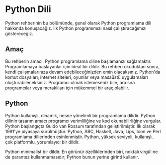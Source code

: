 # Python Dili
Python rehberinin bu bölümünde, genel olarak Python programlama dili hakkında konuşacağız. İlk Python programımızı nasıl çalıştıracağımızı göstereceğiz.

## Amaç
Bu rehberin amacı, Python programlama diline başlamanızı sağlamaktır. Programlamaya başlayanlar için ideal bir dildir. Bu rehberi okuduktan sonra, kendi çalışmalarınıza devam edebileceğinizden emin olacaksınız. Python'da komut dosyaları, internet siteleri, oyunlar veya masaüstü uygulamaları oluşturabileceksiniz. Programcı olmak istemeseniz bile, ara sıra programcılar veya meraklıları için mükemmel bir araç olabilir.

## Python
Python kullanışlı, dinamik, nesne yönelimli bir programlama dilidir. Python dilinin tasarım amacı programcı verimliliğine ve kod okunabilirliğine vurgular. Python başlangıçta Guido van Rossum tarafından geliştirilmiştir. İlk olarak 1991'ye piyasaya sürülmüştür. Python, ABC, Haskell, Java, Lips, Icon ve Perl programlama dillerinden esinlenmiştir. Python, yüksek seviyeli, kullanışlı, çok platformlu, yorumlayıcı bir dildir.

Python minimalist  bir dildir. En görünür özelliklerinden biri, noktalı virgül ne de parantez kullanmamasıdır; Python bunun yerine girinti kullanır.
